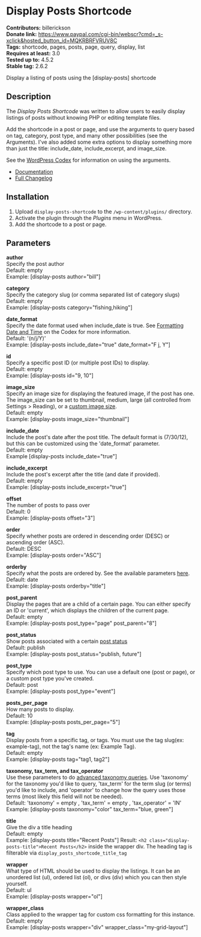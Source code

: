 # Display Posts Shortcode #

**Contributors:** billerickson  
**Donate link:** https://www.paypal.com/cgi-bin/webscr?cmd=_s-xclick&hosted_button_id=MQKRBRFVRUV8C  
**Tags:** shortcode, pages, posts, page, query, display, list  
**Requires at least:** 3.0  
**Tested up to:** 4.5.2  
**Stable tag:** 2.6.2  

Display a listing of posts using the [display-posts] shortcode

## Description ##

The *Display Posts Shortcode* was written to allow users to easily display listings of posts without knowing PHP or editing template files.

Add the shortcode in a post or page, and use the arguments to query based on tag, category, post type, and many other possibilities (see the Arguments). I've also added some extra options to display something more than just the title: include_date, include_excerpt, and image_size.

See the [WordPress Codex](http://codex.wordpress.org/Class_Reference/WP_Query) for information on using the arguments.

* [Documentation](https://github.com/billerickson/display-posts-shortcode/wiki)
* [Full Changelog](https://github.com/billerickson/display-posts-shortcode/blob/master/CHANGELOG.md)


## Installation ##

1. Upload `display-posts-shortcode` to the `/wp-content/plugins/` directory.
1. Activate the plugin through the *Plugins* menu in WordPress.
1. Add the shortcode to a post or page. 

## Parameters ##

**author**  
Specify the post author  
Default: empty  
Example: [display-posts author="bill"]

**category**  
Specify the category slug (or comma separated list of category slugs)  
Default: empty  
Example: [display-posts category="fishing,hiking"]

**date_format**  
Specify the date format used when include_date is true. See [Formatting Date and Time](http://codex.wordpress.org/Formatting_Date_and_Time) on the Codex for more information.  
Default: '(n/j/Y)'  
Example: [display-posts include_date="true" date_format="F j, Y"]

**id**  
Specify a specific post ID (or multiple post IDs) to display.  
Default: empty  
Example: [display-posts id="9, 10"]

**image_size**  
Specify an image size for displaying the featured image, if the post has one. The image_size can be set to thumbnail, medium, large (all controlled from Settings > Reading), or a [custom image size](http://codex.wordpress.org/Function_Reference/add_image_size).  
Default: empty  
Example: [display-posts image_size="thumbnail"]


**include_date**  
Include the post's date after the post title. The default format is (7/30/12), but this can be customized using the 'date_format' parameter.  
Default: empty  
Example [display-posts include_date="true"]

**include_excerpt**  
Include the post's excerpt after the title (and date if provided).  
Default: empty  
Example: [display-posts include_excerpt="true"]

**offset**  
The number of posts to pass over  
Default: 0  
Example: [display-posts offset="3"]

**order**  
Specify whether posts are ordered in descending order (DESC) or ascending order (ASC).  
Default: DESC  
Example: [display-posts order="ASC"]

**orderby**  
Specify what the posts are ordered by. See the available parameters [here](http://codex.wordpress.org/Class_Reference/WP_Query#Order_.26_Orderby_Parameters).  
Default: date  
Example: [display-posts orderby="title"]

**post_parent**  
Display the pages that are a child of a certain page. You can either specify an ID or 'current', which displays the children of the current page.  
Default: empty  
Example: [display-posts post_type="page" post_parent="8"]

**post_status**  
Show posts associated with a certain <a href="http://codex.wordpress.org/Class_Reference/WP_Query#Status_Parameters">post status</a>  
Default: publish  
Example: [display-posts post_status="publish, future"]

**post_type**  
Specify which post type to use. You can use a default one (post or page), or a custom post type you've created.  
Default: post  
Example: [display-posts post_type="event"]

**posts_per_page**  
How many posts to display.  
Default: 10  
Example: [display-posts posts_per_page="5"]

**tag**  
Display posts from a specific tag, or tags. You must use the tag slug(ex: example-tag), not the tag's name (ex: Example Tag).  
Default: empty  
Example: [display-posts tag="tag1, tag2"]

**taxonomy, tax_term, and tax_operator**  
Use these parameters to do [advanced taxonomy queries](http://codex.wordpress.org/Class_Reference/WP_Query#Taxonomy_Parameters). Use 'taxonomy' for the taxonomy you'd like to query, 'tax_term' for the term slug (or terms) you'd like to include, and 'operator' to change how the query uses those terms (most likely this field will not be needed).  
Default: 'taxonomy' = empty , 'tax_term' = empty , 'tax_operator' = 'IN'  
Example: [display-posts taxonomy="color" tax_term="blue, green"]

**title**  
Give the div a title heading  
Default: empty  
Example: [display-posts title="Recent Posts"]
Result: `<h2 class="display-posts-title">Recent Posts</h2>` inside the wrapper div. The heading tag is filterable via `display_posts_shortcode_title_tag`

**wrapper**  
What type of HTML should be used to display the listings. It can be an unordered list (ul), ordered list (ol), or divs (div) which you can then style yourself.  
Default: ul  
Example: [display-posts wrapper="ol"]

**wrapper_class**  
Class applied to the wrapper tag for custom css formatting for this instance.  
Default: empty  
Example: [display-posts wrapper="div" wrapper_class="my-grid-layout"]
